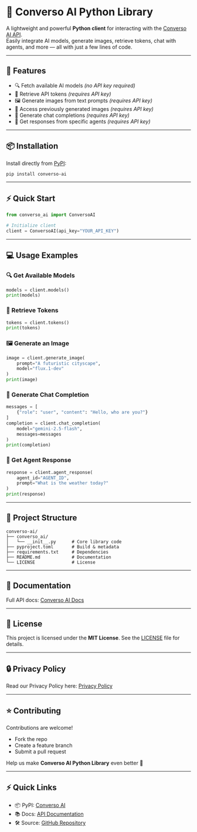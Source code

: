 # 🤖 Converso AI Python Library

A lightweight and powerful **Python client** for interacting with the [Converso AI API](https://conversoai.stylefort.store).  
Easily integrate AI models, generate images, retrieve tokens, chat with agents, and more — all with just a few lines of code.  

---

## 🚀 Features
- 🔍 Fetch available AI models *(no API key required)*
- 🔑 Retrieve API tokens *(requires API key)*
- 🖼 Generate images from text prompts *(requires API key)*
- 📂 Access previously generated images *(requires API key)*
- 💬 Generate chat completions *(requires API key)*
- 👤 Get responses from specific agents *(requires API key)*

---

## 📦 Installation

Install directly from [PyPI](https://pypi.org/project/converso-ai/):

```bash
pip install converso-ai
```

---

## ⚡ Quick Start

```python
from converso_ai import ConversoAI

# Initialize client
client = ConversoAI(api_key="YOUR_API_KEY")
```

---

## 💻 Usage Examples

### 🔍 Get Available Models

```python
models = client.models()
print(models)
```

### 🔑 Retrieve Tokens

```python
tokens = client.tokens()
print(tokens)
```

### 🖼 Generate an Image

```python
image = client.generate_image(
    prompt="A futuristic cityscape",
    model="flux.1-dev"
)
print(image)
```

### 💬 Generate Chat Completion

```python
messages = [
    {"role": "user", "content": "Hello, who are you?"}
]
completion = client.chat_completion(
    model="gemini-2.5-flash",
    messages=messages
)
print(completion)
```

### 👤 Get Agent Response

```python
response = client.agent_response(
    agent_id="AGENT_ID",
    prompt="What is the weather today?"
)
print(response)
```

---

## 📂 Project Structure

```
converso-ai/
├── converso_ai/
│   └── __init__.py      # Core library code
├── pyproject.toml       # Build & metadata
├── requirements.txt     # Dependencies
├── README.md            # Documentation
└── LICENSE              # License
```

---

## 📖 Documentation

Full API docs: [Converso AI Docs](https://conversoai.stylefort.store)

---

## 📝 License

This project is licensed under the **MIT License**.
See the [LICENSE](./LICENSE) file for details.

---

## 🔒 Privacy Policy

Read our Privacy Policy here: [Privacy Policy](https://conversoai.stylefort.store/privacy-policy)

---

## ⭐ Contributing

Contributions are welcome!

* Fork the repo
* Create a feature branch
* Submit a pull request

Help us make **Converso AI Python Library** even better 🚀

---

## ⚡ Quick Links

* 📦 PyPI: [Converso AI](https://pypi.org/project/converso-ai/)
* 📚 Docs: [API Documentation](https://conversoai.stylefort.store)
* 🛠 Source: [GitHub Repository](https://github.com/muhammadgohar-official/converso-ai-python-library)